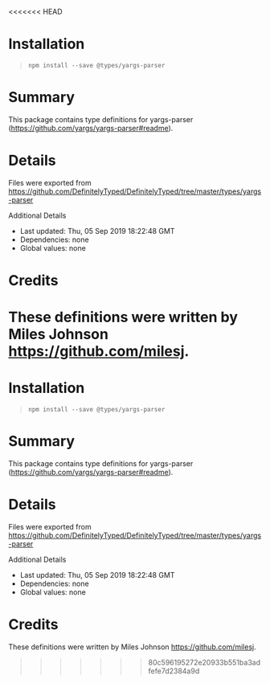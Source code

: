 <<<<<<< HEAD
# Installation
> `npm install --save @types/yargs-parser`

# Summary
This package contains type definitions for yargs-parser (https://github.com/yargs/yargs-parser#readme).

# Details
Files were exported from https://github.com/DefinitelyTyped/DefinitelyTyped/tree/master/types/yargs-parser

Additional Details
 * Last updated: Thu, 05 Sep 2019 18:22:48 GMT
 * Dependencies: none
 * Global values: none

# Credits
These definitions were written by Miles Johnson <https://github.com/milesj>.
=======
# Installation
> `npm install --save @types/yargs-parser`

# Summary
This package contains type definitions for yargs-parser (https://github.com/yargs/yargs-parser#readme).

# Details
Files were exported from https://github.com/DefinitelyTyped/DefinitelyTyped/tree/master/types/yargs-parser

Additional Details
 * Last updated: Thu, 05 Sep 2019 18:22:48 GMT
 * Dependencies: none
 * Global values: none

# Credits
These definitions were written by Miles Johnson <https://github.com/milesj>.
>>>>>>> 80c596195272e20933b551ba3adfefe7d2384a9d
